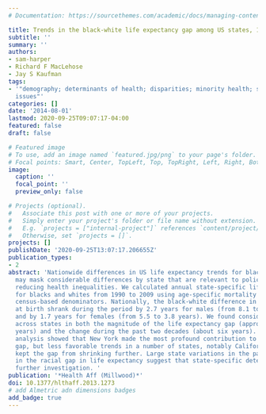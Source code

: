```yaml
---
# Documentation: https://sourcethemes.com/academic/docs/managing-content/

title: Trends in the black-white life expectancy gap among US states, 1990-2009
subtitle: ''
summary: ''
authors:
- sam-harper
- Richard F MacLehose
- Jay S Kaufman
tags:
- '"demography; determinants of health; disparities; minority health; state/local
  issues"'
categories: []
date: '2014-08-01'
lastmod: 2020-09-25T09:07:17-04:00
featured: false
draft: false

# Featured image
# To use, add an image named `featured.jpg/png` to your page's folder.
# Focal points: Smart, Center, TopLeft, Top, TopRight, Left, Right, BottomLeft, Bottom, BottomRight.
image:
  caption: ''
  focal_point: ''
  preview_only: false

# Projects (optional).
#   Associate this post with one or more of your projects.
#   Simply enter your project's folder or file name without extension.
#   E.g. `projects = ["internal-project"]` references `content/project/deep-learning/index.md`.
#   Otherwise, set `projects = []`.
projects: []
publishDate: '2020-09-25T13:07:17.206655Z'
publication_types:
- 2
abstract: 'Nationwide differences in US life expectancy trends for blacks and whites
  may mask considerable differences by state that are relevant to policies aimed at
  reducing health inequalities. We calculated annual state-specific life expectancies
  for blacks and whites from 1990 to 2009 using age-specific mortality counts and
  census-based denominators. Nationally, the black-white difference in life expectancy
  at birth shrank during the period by 2.7 years for males (from 8.1 to 5.4 years)
  and by 1.7 years for females (from 5.5 to 3.8 years). We found considerable variation
  across states in both the magnitude of the life expectancy gap (approximately fifteen
  years) and the change during the past two decades (about six years). Decomposition
  analysis showed that New York made the most profound contribution to reducing the
  gap, but less favorable trends in a number of states, notably California and Texas,
  kept the gap from shrinking further. Large state variations in the pace of change
  in the racial gap in life expectancy suggest that state-specific determinants merit
  further investigation. '
publication: '*Health Aff (Millwood)*'
doi: 10.1377/hlthaff.2013.1273
# add Almetric adn dimensions badges
add_badge: true
---
```


